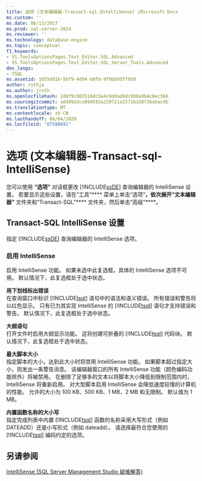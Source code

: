 ```yaml
---
title: 选项 (文本编辑器-Transact-sql-IntelliSense) |Microsoft Docs
ms.custom: ''
ms.date: 06/13/2017
ms.prod: sql-server-2014
ms.reviewer: ''
ms.technology: database-engine
ms.topic: conceptual
f1_keywords:
- VS.ToolsOptionsPages.Text_Editor.SQL.Advanced
- VS.ToolsOptionsPages.Text_Editor.SQL_Server_Tools.Advanced
dev_langs:
- TSQL
ms.assetid: 1855d916-5bf9-4d94-b0fb-9f9bb05ff950
author: rothja
ms.author: jroth
ms.openlocfilehash: 2d8f9c865516dc5e4c0ddadbdc908a9b4c8ec366
ms.sourcegitcommit: ad4d92dce894592a259721a1571b1d8736abacdb
ms.translationtype: MT
ms.contentlocale: zh-CN
ms.lasthandoff: 08/04/2020
ms.locfileid: "87588691"
---
```

# <a name="options-text-editor-transact-sql-intellisense"></a>选项 (文本编辑器-Transact-sql-IntelliSense) 
  您可以使用 **“选项”** 对话框更改 [!INCLUDE[ssDE](../includes/ssde-md.md)] 查询编辑器的 IntelliSense 设置。 若要显示这些设置，请在“工具”**** 菜单上单击“选项”****，依次展开“文本编辑器”**** 文件夹和“Transact-SQL”**** 文件夹，然后单击“高级”****。  
  
## <a name="transact-sql-intellisense-settings"></a>Transact-SQL IntelliSense 设置  
 指定 [!INCLUDE[ssDE](../includes/ssde-md.md)] 查询编辑器的 IntelliSense 选项。  
  
### <a name="enable-intellisense"></a>启用 IntelliSense  
 启用 IntelliSense 功能。 如果未选中此复选框，具体的 IntelliSense 选项不可用。 默认情况下，此复选框处于选中状态。  
  
 **用下划线标出错误**  
 在查询窗口中标识 [!INCLUDE[tsql](../includes/tsql-md.md)] 语句中的语法和语义错误。 所有错误和警告将以红色显示。 只有已为其实现 IntelliSense 的 [!INCLUDE[tsql](../includes/tsql-md.md)] 语句才支持错误和警告。 默认情况下，此复选框处于选中状态。  
  
 **大纲语句**  
 打开文件时启用大纲显示功能。 这将创建可折叠的 [!INCLUDE[tsql](../includes/tsql-md.md)] 代码块。 默认情况下，此复选框处于选中状态。  
  
 **最大脚本大小**  
 指定脚本的大小，达到此大小时将禁用 IntelliSense 功能。 如果脚本超过指定大小，则发出一条警告消息。 该编辑器窗口的所有 IntelliSense 功能（颜色编码功能除外）将被禁用。 在删除了足够多的文本以将脚本大小降低到限制范围内时，IntelliSense 将重新启用。 对大型脚本启用 IntelliSense 会降低速度较慢的计算机的性能。 允许的大小为 100 KB、500 KB、1 MB、2 MB 和无限制。 默认值为 1 MB。  
  
 **内置函数名称的大小写**  
 指定完成列表中内置 [!INCLUDE[tsql](../includes/tsql-md.md)] 函数的名称采用大写形式（例如 DATEADD）还是小写形式（例如 dateadd）。 请选择最符合您使用的 [!INCLUDE[tsql](../includes/tsql-md.md)] 编码约定的选项。  
  
## <a name="see-also"></a>另请参阅  
 [IntelliSense &#40;SQL Server Management Studio 疑难解答&#41;](../relational-databases/scripting/troubleshooting-intellisense.md)  
  
  
